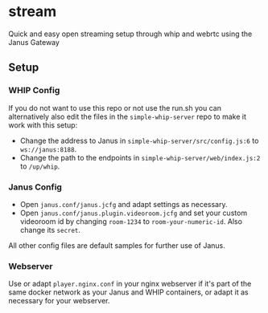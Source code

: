 # stream
Quick and easy open streaming setup through whip and webrtc using the Janus Gateway

## Setup
### WHIP Config
If you do not want to use this repo or not use the run.sh you can alternatively also edit the files in the `simple-whip-server` repo to make it work with this setup:
* Change the address to Janus in `simple-whip-server/src/config.js:6` to `ws://janus:8188`.
* Change the path to the endpoints in `simple-whip-server/web/index.js:2` to `/up/whip`.

### Janus Config
* Open `janus.conf/janus.jcfg` and adapt settings as necessary.
* Open `janus.conf/janus.plugin.videoroom.jcfg` and set your custom videoroom id by changing `room-1234`  to `room-your-numeric-id`. Also change its `secret`.

All other config files are default samples for further use of Janus.

### Webserver
Use or adapt `player.nginx.conf` in your nginx webserver if it's part of the same docker network as your Janus and WHIP containers, or adapt it as necessary for your webserver.
